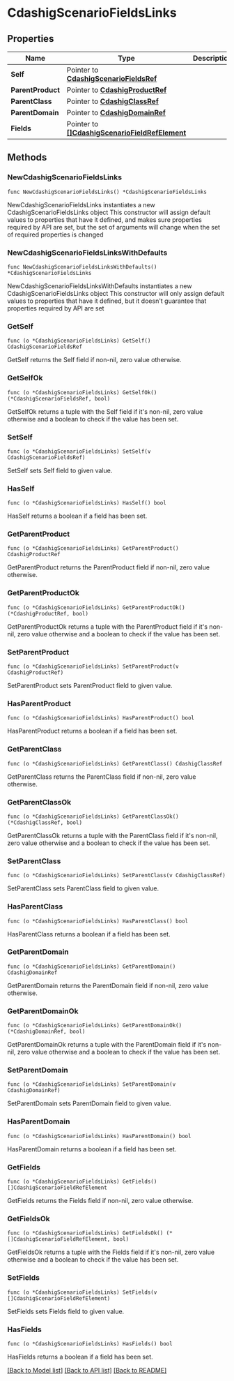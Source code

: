 # CdashigScenarioFieldsLinks

## Properties

Name | Type | Description | Notes
------------ | ------------- | ------------- | -------------
**Self** | Pointer to [**CdashigScenarioFieldsRef**](CdashigScenarioFieldsRef.md) |  | [optional] 
**ParentProduct** | Pointer to [**CdashigProductRef**](CdashigProductRef.md) |  | [optional] 
**ParentClass** | Pointer to [**CdashigClassRef**](CdashigClassRef.md) |  | [optional] 
**ParentDomain** | Pointer to [**CdashigDomainRef**](CdashigDomainRef.md) |  | [optional] 
**Fields** | Pointer to [**[]CdashigScenarioFieldRefElement**](CdashigScenarioFieldRefElement.md) |  | [optional] 

## Methods

### NewCdashigScenarioFieldsLinks

`func NewCdashigScenarioFieldsLinks() *CdashigScenarioFieldsLinks`

NewCdashigScenarioFieldsLinks instantiates a new CdashigScenarioFieldsLinks object
This constructor will assign default values to properties that have it defined,
and makes sure properties required by API are set, but the set of arguments
will change when the set of required properties is changed

### NewCdashigScenarioFieldsLinksWithDefaults

`func NewCdashigScenarioFieldsLinksWithDefaults() *CdashigScenarioFieldsLinks`

NewCdashigScenarioFieldsLinksWithDefaults instantiates a new CdashigScenarioFieldsLinks object
This constructor will only assign default values to properties that have it defined,
but it doesn't guarantee that properties required by API are set

### GetSelf

`func (o *CdashigScenarioFieldsLinks) GetSelf() CdashigScenarioFieldsRef`

GetSelf returns the Self field if non-nil, zero value otherwise.

### GetSelfOk

`func (o *CdashigScenarioFieldsLinks) GetSelfOk() (*CdashigScenarioFieldsRef, bool)`

GetSelfOk returns a tuple with the Self field if it's non-nil, zero value otherwise
and a boolean to check if the value has been set.

### SetSelf

`func (o *CdashigScenarioFieldsLinks) SetSelf(v CdashigScenarioFieldsRef)`

SetSelf sets Self field to given value.

### HasSelf

`func (o *CdashigScenarioFieldsLinks) HasSelf() bool`

HasSelf returns a boolean if a field has been set.

### GetParentProduct

`func (o *CdashigScenarioFieldsLinks) GetParentProduct() CdashigProductRef`

GetParentProduct returns the ParentProduct field if non-nil, zero value otherwise.

### GetParentProductOk

`func (o *CdashigScenarioFieldsLinks) GetParentProductOk() (*CdashigProductRef, bool)`

GetParentProductOk returns a tuple with the ParentProduct field if it's non-nil, zero value otherwise
and a boolean to check if the value has been set.

### SetParentProduct

`func (o *CdashigScenarioFieldsLinks) SetParentProduct(v CdashigProductRef)`

SetParentProduct sets ParentProduct field to given value.

### HasParentProduct

`func (o *CdashigScenarioFieldsLinks) HasParentProduct() bool`

HasParentProduct returns a boolean if a field has been set.

### GetParentClass

`func (o *CdashigScenarioFieldsLinks) GetParentClass() CdashigClassRef`

GetParentClass returns the ParentClass field if non-nil, zero value otherwise.

### GetParentClassOk

`func (o *CdashigScenarioFieldsLinks) GetParentClassOk() (*CdashigClassRef, bool)`

GetParentClassOk returns a tuple with the ParentClass field if it's non-nil, zero value otherwise
and a boolean to check if the value has been set.

### SetParentClass

`func (o *CdashigScenarioFieldsLinks) SetParentClass(v CdashigClassRef)`

SetParentClass sets ParentClass field to given value.

### HasParentClass

`func (o *CdashigScenarioFieldsLinks) HasParentClass() bool`

HasParentClass returns a boolean if a field has been set.

### GetParentDomain

`func (o *CdashigScenarioFieldsLinks) GetParentDomain() CdashigDomainRef`

GetParentDomain returns the ParentDomain field if non-nil, zero value otherwise.

### GetParentDomainOk

`func (o *CdashigScenarioFieldsLinks) GetParentDomainOk() (*CdashigDomainRef, bool)`

GetParentDomainOk returns a tuple with the ParentDomain field if it's non-nil, zero value otherwise
and a boolean to check if the value has been set.

### SetParentDomain

`func (o *CdashigScenarioFieldsLinks) SetParentDomain(v CdashigDomainRef)`

SetParentDomain sets ParentDomain field to given value.

### HasParentDomain

`func (o *CdashigScenarioFieldsLinks) HasParentDomain() bool`

HasParentDomain returns a boolean if a field has been set.

### GetFields

`func (o *CdashigScenarioFieldsLinks) GetFields() []CdashigScenarioFieldRefElement`

GetFields returns the Fields field if non-nil, zero value otherwise.

### GetFieldsOk

`func (o *CdashigScenarioFieldsLinks) GetFieldsOk() (*[]CdashigScenarioFieldRefElement, bool)`

GetFieldsOk returns a tuple with the Fields field if it's non-nil, zero value otherwise
and a boolean to check if the value has been set.

### SetFields

`func (o *CdashigScenarioFieldsLinks) SetFields(v []CdashigScenarioFieldRefElement)`

SetFields sets Fields field to given value.

### HasFields

`func (o *CdashigScenarioFieldsLinks) HasFields() bool`

HasFields returns a boolean if a field has been set.


[[Back to Model list]](../README.md#documentation-for-models) [[Back to API list]](../README.md#documentation-for-api-endpoints) [[Back to README]](../README.md)



